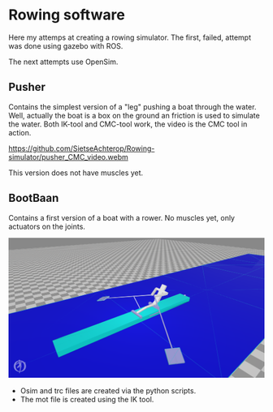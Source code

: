 # Rowing software

Here my attemps at creating a rowing simulator.
The first, failed, attempt was done using gazebo with ROS.

The next attempts use OpenSim.

## Pusher

Contains the simplest version of a "leg" pushing a boat through the water. Well, actually the boat is a box on the ground an friction is used
to simulate the water.
Both IK-tool and CMC-tool work, the video is the CMC tool in action.

https://github.com/SietseAchterop/Rowing-simulator/pusher_CMC_video.webm

This version does not have muscles yet.

## BootBaan

Contains a first version of a boat with a rower. No muscles yet, only actuators on the joints.

<img src="BootBaan/bootbaan_snapshot.png" alt="bootbaan_image" width="800"/>

  - Osim and trc files are created via the python scripts.
  - The mot file is created using the IK tool.
